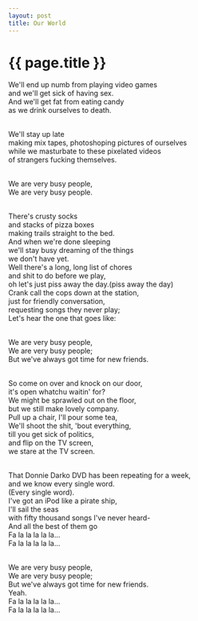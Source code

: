 ```yaml
---
layout: post
title: Our World
---
```


{{ page.title }}
================

<div>
We'll end up numb from playing video games  <br/>
and we'll get sick of having sex. <br/>
And we'll get fat from eating candy <br/> 
as we drink ourselves to death.  <br/> <br/>

We'll stay up late  <br/>
making mix tapes, photoshoping pictures of ourselves <br/>
while we masturbate to these pixelated videos <br/>
of strangers fucking themselves. <br/> <br/>

We are very busy people, <br/>
We are very busy people. <br/><br/>

There's crusty socks <br/>
and stacks of pizza boxes <br/>
making trails straight to the bed. <br/>
And when we're done sleeping <br/>
we'll stay busy dreaming of the things <br/>
we don't have yet. <br/>
Well there's a long, long list of chores <br/>
and shit to do before we play, <br/>
oh let's just piss away the day.(piss away the day) <br/>
Crank call the cops down at the station, <br/>
just for friendly conversation, <br/>
requesting songs they never play; <br/>
Let's hear the one that goes like: <br/><br/>

We are very busy people,<br/>
We are very busy people;<br/>
But we've always got time for new friends.<br/><br/>

So come on over and knock on our door,<br/>
it's open whatchu waitin' for?<br/>
We might be sprawled out on the floor,<br/>
but we still make lovely company.<br/>
Pull up a chair, I'll pour some tea,<br/>
We'll shoot the shit, 'bout everything,<br/>
till you get sick of politics,<br/>
and flip on the TV screen,<br/>
we stare at the TV screen.<br/><br/>

That Donnie Darko DVD has been repeating for a week,<br/>
and we know every single word.<br/>
(Every single word).<br/>
I've got an iPod like a pirate ship,<br/>
I'll sail the seas<br/>
with fifty thousand songs I've never heard-<br/>
And all the best of them go<br/>
Fa la la la la la...<br/>
Fa la la la la la...<br/><br/>

We are very busy people,<br/>
We are very busy people;<br/>
But we've always got time for new friends.<br/>
Yeah.<br/>
Fa la la la la la...<br/>
Fa la la la la la... <br/><br/>
</div>